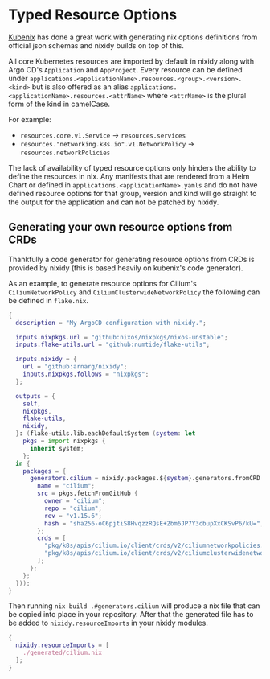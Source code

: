 # Typed Resource Options

[Kubenix](https://github.com/hall/kubenix/) has done a great work with generating nix options definitions from official json schemas and nixidy builds on top of this.

All core Kubernetes resources are imported by default in nixidy along with Argo CD's `Application` and `AppProject`. Every resource can be defined under `applications.<applicationName>.resources.<group>.<version>.<kind>` but is also offered as an alias `applications.<applicationName>.resources.<attrName>` where `<attrName>` is the plural form of the kind in camelCase.

For example:

- `resources.core.v1.Service` -> `resources.services`
- `resources."networking.k8s.io".v1.NetworkPolicy` -> `resources.networkPolicies`

The lack of availability of typed resource options only hinders the ability to define the resources in nix. Any manifests that are rendered from a Helm Chart or defined in `applications.<applicationName>.yamls` and do not have defined resource options for that group, version and kind will go straight to the output for the application and can not be patched by nixidy.

## Generating your own resource options from CRDs

Thankfully a code generator for generating resource options from CRDs is provided by nixidy (this is based heavily on kubenix's code generator).

As an example, to generate resource options for Cilium's `CiliumNetworkPolicy` and `CiliumClusterwideNetworkPolicy` the following can be defined in `flake.nix`.

```nix title="flake.nix"
{
  description = "My ArgoCD configuration with nixidy.";

  inputs.nixpkgs.url = "github:nixos/nixpkgs/nixos-unstable";
  inputs.flake-utils.url = "github:numtide/flake-utils";

  inputs.nixidy = {
    url = "github:arnarg/nixidy";
    inputs.nixpkgs.follows = "nixpkgs";
  };

  outputs = {
    self,
    nixpkgs,
    flake-utils,
    nixidy,
  }: (flake-utils.lib.eachDefaultSystem (system: let
    pkgs = import nixpkgs {
      inherit system;
    };
  in {
    packages = {
      generators.cilium = nixidy.packages.${system}.generators.fromCRD {
        name = "cilium";
        src = pkgs.fetchFromGitHub {
          owner = "cilium";
          repo = "cilium";
          rev = "v1.15.6";
          hash = "sha256-oC6pjtiS8HvqzzRQsE+2bm6JP7Y3cbupXxCKSvP6/kU=";
        };
        crds = [
          "pkg/k8s/apis/cilium.io/client/crds/v2/ciliumnetworkpolicies.yaml"
          "pkg/k8s/apis/cilium.io/client/crds/v2/ciliumclusterwidenetworkpolicies.yaml"
        ];
      };
    };
  }));
}
```

Then running `nix build .#generators.cilium` will produce a nix file that can be copied into place in your repository. After that the generated file has to be added to `nixidy.resourceImports` in your nixidy modules.

```nix title="env/dev.nix"
{
  nixidy.resourceImports = [
    ./generated/cilium.nix
  ];
}
```
